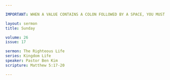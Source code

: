 ```yaml
---

IMPORTANT: WHEN A VALUE CONTAINS A COLON FOLLOWED BY A SPACE, YOU MUST USE &#58;

layout: sermon
title: Sunday

volume: 26
issue: 17

sermon: The Righteous Life
series: Kingdom Life
speaker: Pastor Ben Kim
scripture: Matthew 5:17-20

---
```

